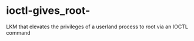 # ioctl-gives_root-
LKM that elevates the privileges of a userland process to root via an IOCTL command
